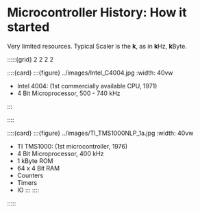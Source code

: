# Microcontroller History: How it started

Very limited resources.
Typical Scaler is the **k**, as in **k**Hz, **k**Byte.

:::::{grid} 2 2 2 2

::::{card}
:::{figure} ../images/Intel_C4004.jpg
:width: 40vw

- Intel 4004: (1st commercially available CPU, 1971)
- 4 Bit Microprocessor, 500 - 740 kHz

:::

::::


::::{card}
:::{figure} ../images/TI_TMS1000NLP_1a.jpg
:width: 40vw

- TI TMS1000: (1st microcontroller, 1976)
- 4 Bit Microprocessor, 400 kHz
- 1 kByte ROM
- 64 x 4 Bit RAM
- Counters
- Timers
- IO
:::
::::

:::::




